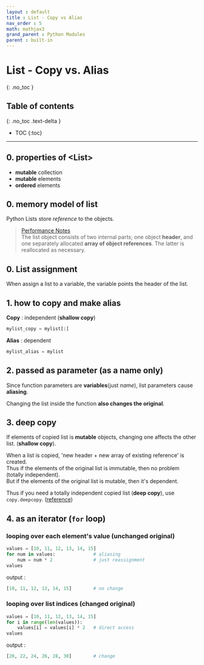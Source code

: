 ```yaml
---
layout : default
title : List - Copy vs Alias
nav_order : 5
math: mathjax3
grand_parent : Python Modules
parent : built-in
---
```


# List - Copy vs. Alias
{: .no_toc }

## Table of contents
{: .no_toc .text-delta }

- TOC
{:toc}

---

## 0. properties of \<List\>

- **mutable** collection
- **mutable** elements
- **ordered** elements

## 0. memory model of list

Python Lists store *reference* to the objects.

> [Performance Notes](http://web.archive.org/web/20190205055507/http://effbot.org/zone/python-list.htm#performance)  
The list object consists of two internal parts; one object **header**, and one separately allocated **array of object references**. The latter is reallocated as necessary.

## 0. List assignment

When assign a list to a variable, the variable points the header of the list.


## 1. how to copy and make alias

**Copy** : independent (**shallow copy**)

```python
mylist_copy = mylist[:]
```

**Alias** : dependent

```python
mylist_alias = mylist
```


## 2. passed as parameter (as a name only)

Since function parameters are **variables**(just *name*), list parameters cause **aliasing**.

Changing the list inside the function **also changes the original**.


## 3. deep copy

If elements of copied list is **mutable** objects, changing one affects the other list. (**shallow copy**).

When a list is copied, 'new header + new array of existing reference' is created.  
Thus if the elements of the original list is immutable, then no problem (totally independent).  
But if the elements of the original list is mutable, then it's dependent.

Thus if you need a totally independent copied list (**deep copy**), use ```copy.deepcopy```. ([reference](https://stackoverflow.com/questions/56028405/difference-between-array-copy-vs-numpy-copyarray))


## 4. as an iterator (```for``` loop)

### looping over each element's value (unchanged original)

```python
values = [10, 11, 12, 13, 14, 15]
for num in values:              # aliasing
    num = num * 2               # just reassignment
values
```

output :

```python
[10, 11, 12, 13, 14, 15]        # no change
```

### looping over list indices (changed original)

```python
values = [10, 11, 12, 13, 14, 15]
for i in range(len(values)):
    values[i] = values[i] * 2   # direct access
values
```

output :

```python
[20, 22, 24, 26, 28, 30]        # change
```

